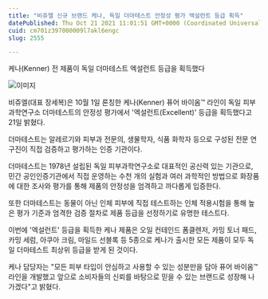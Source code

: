 ```yaml
---
title: "비쥬엘 신규 브랜드 케나, 독일 더마테스트 안정성 평가 엑설런트 등급 획득"
datePublished: Thu Oct 21 2021 11:01:51 GMT+0000 (Coordinated Universal Time)
cuid: cm701z397000009l7akl6engc
slug: 2555

---
```



케나(Kenner) 전 제품이 독일 더마테스트 엑설런트 등급을 획득했다

![이미지](https://cdn.hashnode.com/res/hashnode/image/upload/v1739252401703/3ff9a9be-eba6-4ec4-bb6a-5da90921c1bd.jpeg)

비쥬엘(대표 장세복)은 10월 1일 론칭한 케나(Kenner) 퓨어 바이옴™ 라인이 독일 피부과학연구소 더마테스트의 안정성 평가에서 '엑설런트(Excellent)' 등급을 획득했다고 21일 밝혔다.

더마테스트는 알레르기와 피부과 전문의, 생물학자, 식품 화학자 등으로 구성된 전문 연구진이 직접 검증하고 평가하는 인증 기관이다.

더마테스트는 1978년 설립된 독일 피부과학연구소로 대표적인 공신력 있는 기관으로, 민간 공인인증기관에서 직접 운영하는 수천 개의 실험과 여러 과학적인 방법으로 화장품에 대한 조사와 평가를 통해 제품의 안정성을 엄격하고 까다롭게 입증한다.

또한 더마테스트는 동물이 아닌 인체 피부에 직접 테스트하는 인체 적용시험을 통해 높은 평가 기준과 엄격한 검증 절차로 제품 등급을 선정하기로 유명한 테스트다.

이번에 '엑설런트' 등급을 획득한 케나 제품은 오일 컨테인드 폼클렌저, 카밍 토너 패드, 카밍 세럼, 아쿠아 크림, 마일드 선블록 등 5종으로 케나가 출시한 모든 제품이 모두 독일 더마테스트 최상위 등급을 받게 된 것이다.

케나 담당자는 "모든 피부 타입이 안심하고 사용할 수 있는 성분만을 담아 퓨어 바이옴™ 라인을 개발했고 앞으로 소비자들의 신뢰를 바탕으로 믿을 수 있는 브랜드로 성장해 나가겠다"고 밝혔다.